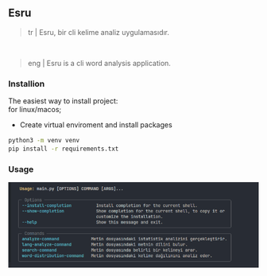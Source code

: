 ## Esru

>tr | Esru, bir cli kelime analiz uygulamasıdır.
</br>

>eng | Esru is a cli word analysis application.

### Installion
The easiest way to install project:
</br>
for linux/macos;

- Create virtual enviroment and install packages
```bash
python3 -m venv venv
pip install -r requirements.txt

```
### Usage
![Alt text](usage_menu.png)